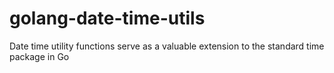 # golang-date-time-utils
Date time utility functions serve as a valuable extension to the standard time package in Go
